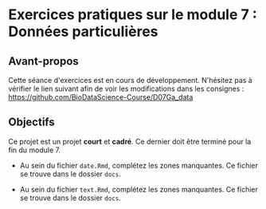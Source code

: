 # Exercices pratiques sur le module 7 : Données particulières

## Avant-propos

Cette séance d'exercices est en cours de développement. N'hésitez pas à vérifier le lien suivant afin de voir les modifications dans les consignes : https://github.com/BioDataScience-Course/D07Ga_data

## Objectifs

Ce projet est un projet **court** et **cadré**. Ce dernier doit être terminé pour la fin du module 7.

- Au sein du fichier `date.Rmd`, complétez les zones manquantes. Ce fichier se trouve dans le dossier `docs`.

- Au sein du fichier `text.Rmd`, complétez les zones manquantes. Ce fichier se trouve dans le dossier `docs`.
